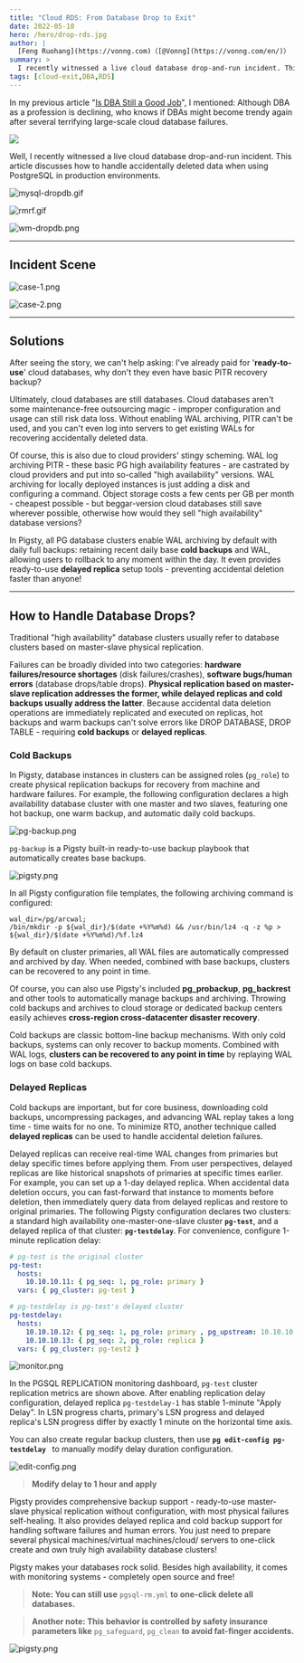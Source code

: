 ```yaml
---
title: "Cloud RDS: From Database Drop to Exit"
date: 2022-05-10
hero: /hero/drop-rds.jpg
author: |
  [Feng Ruohang](https://vonng.com)（[@Vonng](https://vonng.com/en/)） | [WeChat](https://mp.weixin.qq.com/s/AGEW1iHQkQy4NQyYC2GonQ)
summary: >
  I recently witnessed a live cloud database drop-and-run incident. This article discusses how to handle accidentally deleted data when using PostgreSQL in production environments.
tags: [cloud-exit,DBA,RDS]
---
```


In my previous article "[Is DBA Still a Good Job](http://mp.weixin.qq.com/s?__biz=MzU5ODAyNTM5Ng==&mid=2247485064&idx=1&sn=6225a044d8f145cdb07a21a1e0c54ad8&chksm=fe4b3353c93cba4582576b4de151ac48247052a1494adcc820dc64a32dafb0b99e33085c7bbb&scene=21#wechat_redirect)", I mentioned: Although DBA as a profession is declining, who knows if DBAs might become trendy again after several terrifying large-scale cloud database failures.

[![](featured.jpg)](https://mp.weixin.qq.com/s/AGEW1iHQkQy4NQyYC2GonQ)

Well, I recently witnessed a live cloud database drop-and-run incident. This article discusses how to handle accidentally deleted data when using PostgreSQL in production environments.

![mysql-dropdb.gif](drop-rds-mysql-dropdb.gif)

![rmrf.gif](drop-rds-rmrf.gif)

![wm-dropdb.png](drop-rds-wm-dropdb.png)

-------------

## Incident Scene 

![case-1.png](drop-rds-case-1.png)

![case-2.png](drop-rds-case-2.png)

-------------

## Solutions

After seeing the story, we can't help asking: I've already paid for '**ready-to-use**' cloud databases, why don't they even have basic PITR recovery backup?

Ultimately, cloud databases are still databases. Cloud databases aren't some maintenance-free outsourcing magic - improper configuration and usage can still risk data loss. Without enabling WAL archiving, PITR can't be used, and you can't even log into servers to get existing WALs for recovering accidentally deleted data.

Of course, this is also due to cloud providers' stingy scheming. WAL log archiving PITR - these basic PG high availability features - are castrated by cloud providers and put into so-called "high availability" versions. WAL archiving for locally deployed instances is just adding a disk and configuring a command. Object storage costs a few cents per GB per month - cheapest possible - but beggar-version cloud databases still save wherever possible, otherwise how would they sell "high availability" database versions?

In Pigsty, all PG database clusters enable WAL archiving by default with daily full backups: retaining recent daily base **cold backups** and WAL, allowing users to rollback to any moment within the day. It even provides ready-to-use **delayed replica** setup tools - preventing accidental deletion faster than anyone!

-------------

## How to Handle Database Drops?

Traditional "high availability" database clusters usually refer to database clusters based on master-slave physical replication.

Failures can be broadly divided into two categories: **hardware failures/resource shortages** (disk failures/crashes), **software bugs/human errors** (database drops/table drops). **Physical replication based on master-slave replication addresses the former, while delayed replicas and cold backups usually address the latter**. Because accidental data deletion operations are immediately replicated and executed on replicas, hot backups and warm backups can't solve errors like DROP DATABASE, DROP TABLE - requiring **cold backups** or **delayed replicas**.

### Cold Backups

In Pigsty, database instances in clusters can be assigned roles (`pg_role`) to create physical replication backups for recovery from machine and hardware failures. For example, the following configuration declares a high availability database cluster with one master and two slaves, featuring one hot backup, one warm backup, and automatic daily cold backups.

![pg-backup.png](drop-rds-pg-backup.png)

`pg-backup` is a Pigsty built-in ready-to-use backup playbook that automatically creates base backups.

![pigsty.png](drop-rds-pigsty.png)

In all Pigsty configuration file templates, the following archiving command is configured:

```
wal_dir=/pg/arcwal;
/bin/mkdir -p ${wal_dir}/$(date +%Y%m%d) && /usr/bin/lz4 -q -z %p > ${wal_dir}/$(date +%Y%m%d)/%f.lz4
```

By default on cluster primaries, all WAL files are automatically compressed and archived by day. When needed, combined with base backups, clusters can be recovered to any point in time.

Of course, you can also use Pigsty's included **pg_probackup**, **pg_backrest** and other tools to automatically manage backups and archiving. Throwing cold backups and archives to cloud storage or dedicated backup centers easily achieves **cross-region cross-datacenter disaster recovery**.

Cold backups are classic bottom-line backup mechanisms. With only cold backups, systems can only recover to backup moments. Combined with WAL logs, **clusters can be recovered to any point in time** by replaying WAL logs on base cold backups.

### Delayed Replicas

Cold backups are important, but for core business, downloading cold backups, uncompressing packages, and advancing WAL replay takes a long time - time waits for no one. To minimize RTO, another technique called **delayed replicas** can be used to handle accidental deletion failures.

Delayed replicas can receive real-time WAL changes from primaries but delay specific times before applying them. From user perspectives, delayed replicas are like historical snapshots of primaries at specific times earlier. For example, you can set up a 1-day delayed replica. When accidental data deletion occurs, you can fast-forward that instance to moments before deletion, then immediately query data from delayed replicas and restore to original primaries. The following Pigsty configuration declares two clusters: a standard high availability one-master-one-slave cluster **`pg-test`**, and a delayed replica of that cluster: **`pg-testdelay`**. For convenience, configure 1-minute replication delay:

```yaml
# pg-test is the original cluster
pg-test:
  hosts:
    10.10.10.11: { pg_seq: 1, pg_role: primary }
  vars: { pg_cluster: pg-test }

# pg-testdelay is pg-test's delayed cluster
pg-testdelay:
  hosts:
    10.10.10.12: { pg_seq: 1, pg_role: primary , pg_upstream: 10.10.10.11, pg_delay: 1d }
    10.10.10.13: { pg_seq: 2, pg_role: replica }
  vars: { pg_cluster: pg-test2 }
```

![monitor.png](drop-rds-monitor.png)

In the PGSQL REPLICATION monitoring dashboard, `pg-test` cluster replication metrics are shown above. After enabling replication delay configuration, delayed replica `pg-testdelay-1` has stable 1-minute "Apply Delay". In LSN progress charts, primary's LSN progress and delayed replica's LSN progress differ by exactly 1 minute on the horizontal time axis.

You can also create regular backup clusters, then use **`pg edit-config pg-testdelay `** to manually modify delay duration configuration.

![edit-config.png](drop-rds-edit-config.png)

> **Modify delay to 1 hour and apply**

Pigsty provides comprehensive backup support - ready-to-use master-slave physical replication without configuration, with most physical failures self-healing. It also provides delayed replica and cold backup support for handling software failures and human errors. You just need to prepare several physical machines/virtual machines/cloud/ servers to one-click create and own truly high availability database clusters!

Pigsty makes your databases rock solid. Besides high availability, it comes with monitoring systems - completely open source and free!

> **Note: You can still use** `pgsql-rm.yml` **to one-click delete all databases.**

> **Another note: This behavior is controlled by safety insurance parameters like** `pg_safeguard`, `pg_clean` **to avoid fat-finger accidents.**

![pigsty.png](drop-rds-pigsty.png)
